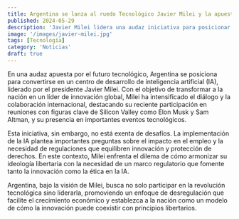 ```yaml
---
title: Argentina se lanza al ruedo Tecnológico Javier Milei y la apuesta por la Inteligencia Artificial
published: 2024-05-29
description: 'Javier Milei lidera una audaz iniciativa para posicionar a Argentina como un hub global de inteligencia artificial'
image: '/images/javier-milei.jpg'
tags: [Tecnología]
category: 'Noticias'
draft: true 
---
```

En una audaz apuesta por el futuro tecnológico, Argentina se posiciona para convertirse en un centro de desarrollo de inteligencia artificial (IA), liderado por el presidente Javier Milei. Con el objetivo de transformar a la nación en un líder de innovación global, Milei ha intensificado el diálogo y la colaboración internacional, destacando su reciente participación en reuniones con figuras clave de Silicon Valley como Elon Musk y Sam Altman, y su presencia en importantes eventos tecnológicos.

Esta iniciativa, sin embargo, no está exenta de desafíos. La implementación de la IA plantea importantes preguntas sobre el impacto en el empleo y la necesidad de regulaciones que equilibren innovación y protección de derechos. En este contexto, Milei enfrenta el dilema de cómo armonizar su ideología libertaria con la necesidad de un marco regulatorio que fomente tanto la innovación como la ética en la IA.

Argentina, bajo la visión de Milei, busca no solo participar en la revolución tecnológica sino liderarla, promoviendo un enfoque de desregulación que facilite el crecimiento económico y establezca a la nación como un modelo de cómo la innovación puede coexistir con principios libertarios.